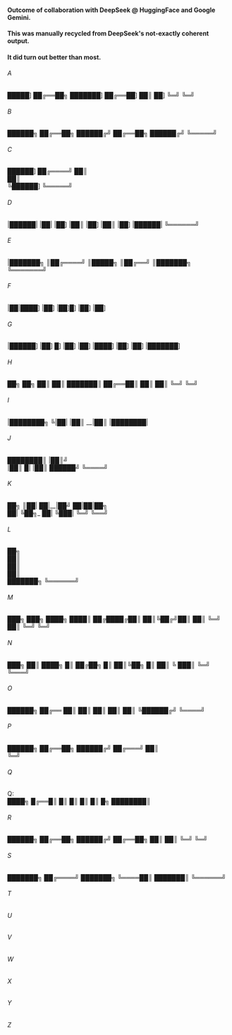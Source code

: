 #### Outcome of collaboration with DeepSeek @ HuggingFace and Google Gemini.
#### This was manually recycled from DeepSeek's not-exactly coherent output.
#### It did turn out better than most.

###### A



 █████]
██╔══██╗
███████]
██╔══██]
██║  ██]
╚═╝  ╚═╝



###### B


██████╗
██╔══██╗
██████╔╝
██╔══██╗
██████╔╝
╚═════╝


###### C


 ██████]
██╔════╝
██║     
██║     
╚██████]
 ╚═════╝



###### D

|██████|
|██|  |██]
|██║   |██]
|██║  |██]
|██████|
╚══════╝




###### E


|███████╗
║██╔════╝
║█████╗
║██╔══╝
║███████╗
╚═══════╝


###### F

|██|████]
|██]
|██]█]
|██]
|██]



###### G

|██████]
|██]  █]
|██]
|██] |████]
|██] |██]
|███████]



###### H
██╗  ██╗
██║  ██║
███████║
██╔══██║
██║  ██║
╚═╝  ╚═╝



###### I
|████████╗
  ╚|██|
   |██║
 __|██║ 
|████████|



###### J
  
   ████████║
     |██║╝   
     |██║
 █|  |██║
 ██████╝
 ╚════╝



###### K

██╗   ║██|
██|__|██╝
██|██|██╗    
██|   ╚██╗_
██|    ╚███|
╚═╝     ╚══╝


###### L
██╗     
██║     
██║     
██║     
███████╗
╚══════╝



###### M

███╗   ███╗
████╗ ████║
██╔████╔██║
██║╚██╔╝██║
██║ ╚═╝ ██║
╚═╝     ╚═╝


###### N

███╗   ██║
████╗   █║
██╔██╗  █║
██║╚██╗ █║
██║ ╚ ███║
╚═╝  ╚═══╝

###### O
 ██████╗
██╔══ ██║
██║   ██║
██║   ██║
╚██████╔╝
 ╚════╝


###### P
██████╗ 
██╔══██╗
██████╔╝
██╔═══╝ 
██║      
╚═╝      


###### Q

Q:  
 ████╗
█╔══█║
█║  █║ 
█║  █║ █╗
████████║


###### R
██████╗
██╔══██╗
██████╔╝
██╔══██╗
██║  ██║
╚═╝  ╚═╝


###### S
███████╗
██╔════╝
███████╗
╚════██║
███████║
╚══════╝


###### T

###### U

###### V

###### W

###### X

###### Y

###### Z